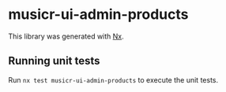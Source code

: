 # musicr-ui-admin-products

This library was generated with [Nx](https://nx.dev).

## Running unit tests

Run `nx test musicr-ui-admin-products` to execute the unit tests.
